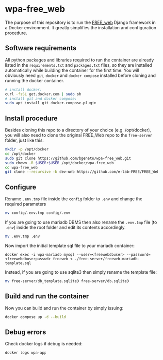 # wpa-free_web

The purpose of this repository is to run the [FREE_web](https://github.com/e-lab-FREE/FREE_Web) 
Django framework in a Docker environment. It greatly simplifies the installation and configuration procedure.


## Software requirements

All python packages and libraries required to run the container are already listed in the `requirements.txt` and `packages.txt` files, so they are installed automatically while building the container for the first time. 
You will obviously need `git`, `docker` and `docker compose` installed before cloning and running the docker container. 

```bash 
# install docker:
curl -fsSL get.docker.com | sudo sh
# install git and docker compose:
sudo apt install git docker-compose-plugin
```

## Install procedure

Besides cloning this repo to a directory of your choice (e.g. /opt/docker), you will also need to clone the original FREE_Web repo to the `free-server` folder, just like this:

```bash
mkdir -p /opt/docker
cd /opt/docker
sudo git clone https://github.com/bgeneto/wpa-free_web.git
sudo chown -R $USER:$USER /opt/docker/wpa-free_web
cd wpa-free_web
git clone --recursive -b dev-unb https://github.com/e-lab-FREE/FREE_Web.git ./free-server
```

## Configure

Rename `.env.tmp` file inside the `config` folder to `.env` and change the required parameters

```bash
mv config/.env.tmp config/.env
```

If you are going to use mariadb DBMS then also rename the `.env.tmp` file (to `.env`) inside the root folder and edit its contents accordingly.
```bash
mv .env.tmp .env
```

Now import the initial template sql file to your mariadb container: 

```
docker exec -i wpa-mariadb mysql --user=<freewebdbuser> --password=<freewebdbuserpasswd> freeweb < ./free-server/freeweb-mariadb-template.sql
``` 

Instead, if you are going to use sqlite3 then simply rename the template file:

```bash
mv free-server/db_template.sqlite3 free-server/db.sqlite3
```

## Build and run the container

Now you can build and run the container by simply issuing: 

```bash
docker compose up -d --build
```

## Debug errors

Check docker logs if debug is needed:

```bash
docker logs wpa-app
```
